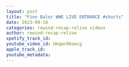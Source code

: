 ```yaml
---
layout: post
title: "Finn Balor WWE LIVE ENTRANCE #shorts"
date: 2023-09-10
categories: rewind-recap-relive videos
author: rewind-recap-relive
spotify_track_id: 
youtube_video_id: Umqwn96owcg
apple_track_id: 
youtube_metadata: 
---
```

